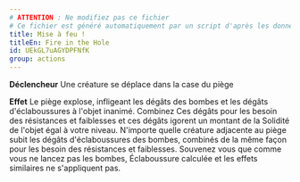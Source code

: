 ```yaml
---
# ATTENTION : Ne modifiez pas ce fichier
# Ce fichier est généré automatiquement par un script d'après les données du module Foundry VTT officiel et de sa traduction
title: Mise à feu !
titleEn: Fire in the Hole
id: UEkGL7uAGYDPFNfK
group: actions
---
```

<p><strong>Déclencheur</strong> Une créature se déplace dans la case du piège</p><p><strong>Effet</strong> Le piège explose, infligeant les dégâts des bombes et les dégâts d'éclaboussures à l'objet inanimé. Combinez Ces dégâts pour les besoin des résistances et faiblesses et ces dégâts igorent un montant de la Solidité de l'objet égal à votre niveau. N'importe quelle créature adjacente au piège subit les dégâts d'éclaboussures des bombes, combinés de la même façon pour les besoin des résistances et faiblesses. Souvenez vous que comme vous ne lancez pas les bombes, Éclaboussure calculée et les effets similaires ne s'appliquent pas.</p>
